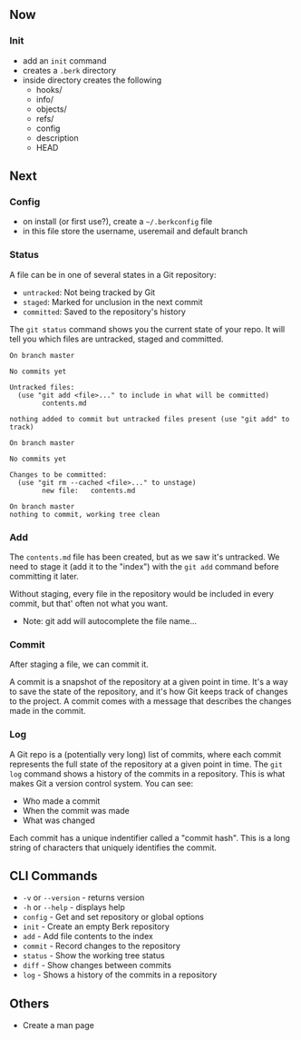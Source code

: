 ## Now

### Init
- add an `init` command
- creates a `.berk` directory
- inside directory creates the following
    - hooks/
    - info/
    - objects/
    - refs/
    - config
    - description
    - HEAD

## Next

### Config
- on install (or first use?), create a `~/.berkconfig` file
- in this file store the username, useremail and default branch

### Status

A file can be in one of several states in a Git repository:
- `untracked`: Not being tracked by Git
- `staged`: Marked for unclusion in the next commit
- `committed`: Saved to the repository's history

The `git status` command shows you the current state of your repo. It will tell you which files are untracked, staged and committed.

```
On branch master

No commits yet

Untracked files:
  (use "git add <file>..." to include in what will be committed)
        contents.md

nothing added to commit but untracked files present (use "git add" to track)
```

```
On branch master

No commits yet

Changes to be committed:
  (use "git rm --cached <file>..." to unstage)
        new file:   contents.md
```

```
On branch master
nothing to commit, working tree clean
```

### Add

The `contents.md` file has been created, but as we saw it's untracked. We need to stage it (add it to the "index") with the `git add` command before committing it later.

Without staging, every file in the repository would be included in every commit, but that' often not what you want.

- Note: git add will autocomplete the file name...

### Commit 

After staging a file, we can commit it.

A commit is a snapshot of the repository at a given point in time. It's a way to save the state of the repository, and it's how Git keeps track of changes to the project. A commit comes with a message that describes the changes made in the commit.

### Log

A Git repo is a (potentially very long) list of commits, where each commit represents the full state of the repository at a given point in time. The `git log` command shows a history of the commits in a repository. This is what makes Git a version control system. You can see:

- Who made a commit
- When the commit was made
- What was changed

Each commit has a unique indentifier called a "commit hash". This is a long string of characters that uniquely identifies the commit. 

## CLI Commands

- `-v` or `--version` - returns version
- `-h` or `--help` - displays help
- `config` - Get and set repository or global options
- `init` - Create an empty Berk repository
- `add` - Add file contents to the index
- `commit` - Record changes to the repository
- `status` - Show the working tree status
- `diff` - Show changes between commits
- `log` - Shows a history of the commits in a repository

## Others

- Create a man page
